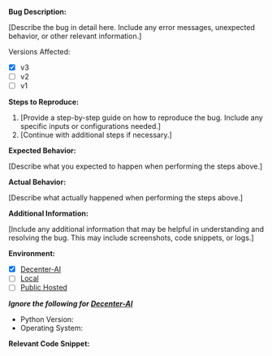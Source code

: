 **Bug Description:**

[Describe the bug in detail here. Include any error messages, unexpected behavior, or other relevant information.]

Versions Affected:

- [x] v3
- [ ] v2
- [ ] v1

**Steps to Reproduce:**

1. [Provide a step-by-step guide on how to reproduce the bug. Include any specific inputs or configurations needed.]
2. [Continue with additional steps if necessary.]

**Expected Behavior:**

[Describe what you expected to happen when performing the steps above.]

**Actual Behavior:**

[Describe what actually happened when performing the steps above.]

**Additional Information:**

[Include any additional information that may be helpful in understanding and resolving the bug. This may include screenshots, code snippets, or logs.]

**Environment:**

- [x] [Decenter-AI](https://decenter-ai.streamlit.app)
- [ ] [Local](https://localhost:8501)
- [ ] [Public Hosted]()

_**Ignore the following for  [Decenter-AI](https://decenter-ai.streamlit.app)**_

- Python Version:
- Operating System:

**Relevant Code Snippet:**

[//]: # ( Optional)
